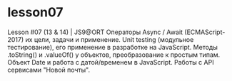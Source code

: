 # lesson07
Lesson #07 (13 &amp; 14) | JS9@ORT Операторы Async / Await (ECMAScript-2017) их цели, задачи и применение. Unit testing (модульное тестирование), его применение в разработке на JavaScript. Методы .toString() и .valueOf() у объектов, преобразование к простым типам. Объект Date и работа с датой/временем в JavaScript. Работы с API сервисами "Новой почты".

